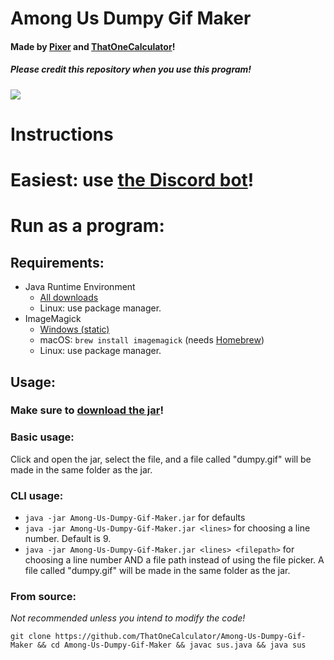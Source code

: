 # Among Us Dumpy Gif Maker
#### Made by [Pixer](https://twitter.com/pixer415) and [ThatOneCalculator](https://twitter.com/that1calculator)!
##### Please credit this repository when you use this program!

![](https://media.discordapp.net/attachments/810799100940255260/847158407122780160/ezgif.com-gif-maker.gif)

# Instructions

# Easiest: use [the Discord bot](https://discord.com/api/oauth2/authorize?client_id=847164104161361921&permissions=117760&scope=bot)!

# Run as a program:
## Requirements:
- Java Runtime Environment
    - [All downloads](https://adoptopenjdk.net)
    - Linux: use package manager.
- ImageMagick
    - [Windows (static)](https://download.imagemagick.org/ImageMagick/download/binaries/ImageMagick-7.0.11-13-Q16-x64-static.exe)
    - macOS: `brew install imagemagick` (needs [Homebrew](https://brew.sh/))
    - Linux: use package manager.

## Usage:
### Make sure to [download the jar](https://github.com/ThatOneCalculator/Among-Us-Dumpy-Gif-Maker/releases/download/v1.1/Among-Us-Dumpy-Gif-Maker.jar)!

### Basic usage:
Click and open the jar, select the file, and a file called "dumpy.gif" will be made in the same folder as the jar.

### CLI usage:
- `java -jar Among-Us-Dumpy-Gif-Maker.jar` for defaults
- `java -jar Among-Us-Dumpy-Gif-Maker.jar <lines>` for choosing a line number. Default is 9.
- `java -jar Among-Us-Dumpy-Gif-Maker.jar <lines> <filepath>` for choosing a line number AND a file path instead of using the file picker.
A file called "dumpy.gif" will be made in the same folder as the jar.

### From source:
*Not recommended unless you intend to modify the code!*
```
git clone https://github.com/ThatOneCalculator/Among-Us-Dumpy-Gif-Maker && cd Among-Us-Dumpy-Gif-Maker && javac sus.java && java sus
```
